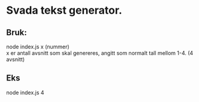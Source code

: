 # Svada tekst generator.

## Bruk:
node index.js x (nummer)  
x er antall avsnitt som skal genereres, angitt som normalt tall mellom 1-4. (4 avsnitt)

## Eks
node index.js 4
